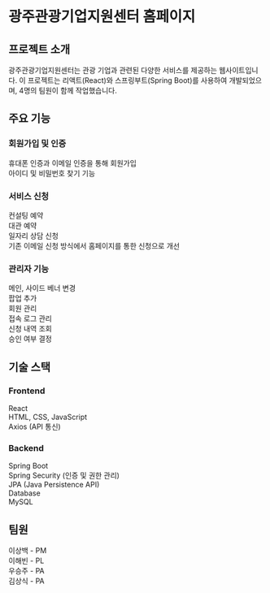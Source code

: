 # 광주관광기업지원센터 홈페이지


## 프로젝트 소개
광주관광기업지원센터는 관광 기업과 관련된 다양한 서비스를 제공하는 웹사이트입니다. 이 프로젝트는 리액트(React)와 스프링부트(Spring Boot)를 사용하여 개발되었으며, 4명의 팀원이 함께 작업했습니다.

## 주요 기능
### 회원가입 및 인증
휴대폰 인증과 이메일 인증을 통해 회원가입  
아이디 및 비밀번호 찾기 기능  

### 서비스 신청
컨설팅 예약  
대관 예약  
일자리 상담 신청  
기존 이메일 신청 방식에서 홈페이지를 통한 신청으로 개선  

### 관리자 기능
메인, 사이드 베너 변경  
팝업 추가  
회원 관리  
접속 로그 관리  
신청 내역 조회  
승인 여부 결정  

## 기술 스택
### Frontend
React  
HTML, CSS, JavaScript  
Axios (API 통신)  
### Backend
Spring Boot  
Spring Security (인증 및 권한 관리)  
JPA (Java Persistence API)  
Database  
MySQL  

## 팀원
이상백 - PM  
이해빈 - PL  
우승주 - PA  
김상식 - PA  

